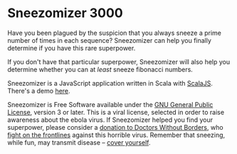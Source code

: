 Sneezomizer 3000
================

Have you been plagued by the suspicion that you always sneeze a prime number of times
in each sequence? Sneezomizer can help you finally determine if you have this rare
superpower.

If you don't have that particular superpower, Sneezomizer will also help you determine
whether you can at *least* sneeze fibonacci numbers.

Sneezomizer is a JavaScript application written in Scala with [ScalaJS](http://www.scala-js.org/).
There's a demo [here](https://haakonn.github.io/sneezomizer/).

Sneezomizer is Free Software available under the [GNU General Public License](https://www.gnu.org/copyleft/gpl.html), version 3 or later.
This is a viral license, selected in order to raise awareness about the ebola virus. If Sneezomizer helped you
find your superpower, please consider a [donation to Doctors Without Borders](https://donate.doctorswithoutborders.org/onetime.cfm),
who [fight on the frontlines](http://www.doctorswithoutborders.org/our-work/medical-issues/ebola) against
this horrible virus. Remember that sneezing, while fun, may transmit disease – [cover yourself](http://www.cdc.gov/flu/protect/covercough.htm).
